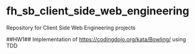 # fh_sb_client_side_web_engineering
Repository for Client Side Web Engineering projects

##HW1##
Implementation of https://codingdojo.org/kata/Bowling/ using TDD
